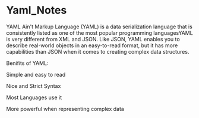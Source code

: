 # Yaml_Notes

YAML Ain't Markup Language (YAML) is a data serialization language that is consistently listed as one of the most popular programming languagesYAML is very different from XML and JSON. Like JSON, YAML enables you to describe real-world objects in an easy-to-read format, but it has more capabilities than JSON when it comes to creating complex data structures.


Benifits of YAML:

Simple and easy to read

Nice and Strict Syntax

Most Languages use it

More powerful when representing complex data
